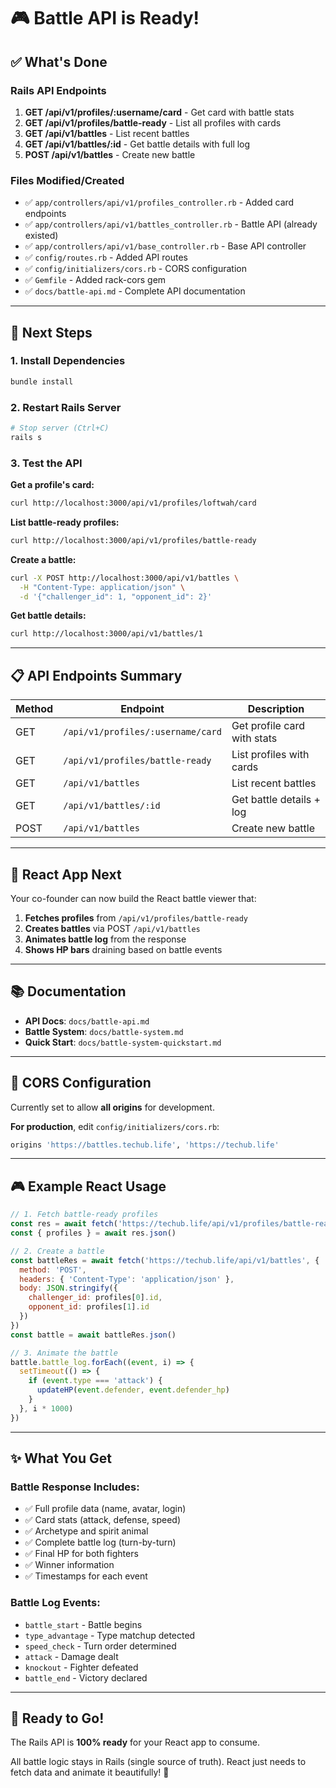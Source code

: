 # 🎮 Battle API is Ready!

## ✅ What's Done

### Rails API Endpoints
1. **GET /api/v1/profiles/:username/card** - Get card with battle stats
2. **GET /api/v1/profiles/battle-ready** - List all profiles with cards
3. **GET /api/v1/battles** - List recent battles
4. **GET /api/v1/battles/:id** - Get battle details with full log
5. **POST /api/v1/battles** - Create new battle

### Files Modified/Created
- ✅ `app/controllers/api/v1/profiles_controller.rb` - Added card endpoints
- ✅ `app/controllers/api/v1/battles_controller.rb` - Battle API (already existed)
- ✅ `app/controllers/api/v1/base_controller.rb` - Base API controller
- ✅ `config/routes.rb` - Added API routes
- ✅ `config/initializers/cors.rb` - CORS configuration
- ✅ `Gemfile` - Added rack-cors gem
- ✅ `docs/battle-api.md` - Complete API documentation

---

## 🚀 Next Steps

### 1. Install Dependencies
```bash
bundle install
```

### 2. Restart Rails Server
```bash
# Stop server (Ctrl+C)
rails s
```

### 3. Test the API

**Get a profile's card:**
```bash
curl http://localhost:3000/api/v1/profiles/loftwah/card
```

**List battle-ready profiles:**
```bash
curl http://localhost:3000/api/v1/profiles/battle-ready
```

**Create a battle:**
```bash
curl -X POST http://localhost:3000/api/v1/battles \
  -H "Content-Type: application/json" \
  -d '{"challenger_id": 1, "opponent_id": 2}'
```

**Get battle details:**
```bash
curl http://localhost:3000/api/v1/battles/1
```

---

## 📋 API Endpoints Summary

| Method | Endpoint | Description |
|--------|----------|-------------|
| GET | `/api/v1/profiles/:username/card` | Get profile card with stats |
| GET | `/api/v1/profiles/battle-ready` | List profiles with cards |
| GET | `/api/v1/battles` | List recent battles |
| GET | `/api/v1/battles/:id` | Get battle details + log |
| POST | `/api/v1/battles` | Create new battle |

---

## 🎨 React App Next

Your co-founder can now build the React battle viewer that:

1. **Fetches profiles** from `/api/v1/profiles/battle-ready`
2. **Creates battles** via POST `/api/v1/battles`
3. **Animates battle log** from the response
4. **Shows HP bars** draining based on battle events

---

## 📚 Documentation

- **API Docs**: `docs/battle-api.md`
- **Battle System**: `docs/battle-system.md`
- **Quick Start**: `docs/battle-system-quickstart.md`

---

## 🔧 CORS Configuration

Currently set to allow **all origins** for development.

**For production**, edit `config/initializers/cors.rb`:
```ruby
origins 'https://battles.techub.life', 'https://techub.life'
```

---

## 🎮 Example React Usage

```javascript
// 1. Fetch battle-ready profiles
const res = await fetch('https://techub.life/api/v1/profiles/battle-ready')
const { profiles } = await res.json()

// 2. Create a battle
const battleRes = await fetch('https://techub.life/api/v1/battles', {
  method: 'POST',
  headers: { 'Content-Type': 'application/json' },
  body: JSON.stringify({
    challenger_id: profiles[0].id,
    opponent_id: profiles[1].id
  })
})
const battle = await battleRes.json()

// 3. Animate the battle
battle.battle_log.forEach((event, i) => {
  setTimeout(() => {
    if (event.type === 'attack') {
      updateHP(event.defender, event.defender_hp)
    }
  }, i * 1000)
})
```

---

## ✨ What You Get

### Battle Response Includes:
- ✅ Full profile data (name, avatar, login)
- ✅ Card stats (attack, defense, speed)
- ✅ Archetype and spirit animal
- ✅ Complete battle log (turn-by-turn)
- ✅ Final HP for both fighters
- ✅ Winner information
- ✅ Timestamps for each event

### Battle Log Events:
- `battle_start` - Battle begins
- `type_advantage` - Type matchup detected
- `speed_check` - Turn order determined
- `attack` - Damage dealt
- `knockout` - Fighter defeated
- `battle_end` - Victory declared

---

## 🎯 Ready to Go!

The Rails API is **100% ready** for your React app to consume.

All battle logic stays in Rails (single source of truth).
React just needs to fetch data and animate it beautifully! 🚀
